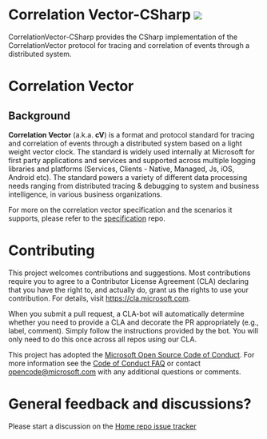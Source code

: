 # Correlation Vector-CSharp [![](https://img.shields.io/nuget/v/Microsoft.CorrelationVector.svg)](https://www.nuget.org/packages/Microsoft.CorrelationVector/)

CorrelationVector-CSharp provides the CSharp implementation of the CorrelationVector protocol for tracing and correlation of events through a distributed system. 

# Correlation Vector
## Background

**Correlation Vector** (a.k.a. **cV**) is a format and protocol standard for tracing and correlation of events through a distributed system based on a light weight vector clock.
The standard is widely used internally at Microsoft for first party applications and services and supported across multiple logging libraries and platforms (Services, Clients - Native, Managed, Js, iOS, Android etc). The standard powers a variety of different data processing needs ranging from distributed tracing & debugging to system and business intelligence, in various business organizations.

For more on the correlation vector specification and the scenarios it supports, please refer to the [specification](https://github.com/Microsoft/CorrelationVector) repo.

# Contributing

This project welcomes contributions and suggestions.  Most contributions require you to agree to a
Contributor License Agreement (CLA) declaring that you have the right to, and actually do, grant us
the rights to use your contribution. For details, visit https://cla.microsoft.com.

When you submit a pull request, a CLA-bot will automatically determine whether you need to provide
a CLA and decorate the PR appropriately (e.g., label, comment). Simply follow the instructions
provided by the bot. You will only need to do this once across all repos using our CLA.

This project has adopted the [Microsoft Open Source Code of Conduct](https://opensource.microsoft.com/codeofconduct/).
For more information see the [Code of Conduct FAQ](https://opensource.microsoft.com/codeofconduct/faq/) or
contact [opencode@microsoft.com](mailto:opencode@microsoft.com) with any additional questions or comments.

# General feedback and discussions? 
Please start a discussion on the [Home repo issue tracker](https://github.com/Microsoft/CorrelationVector-CSharp/issues) 
